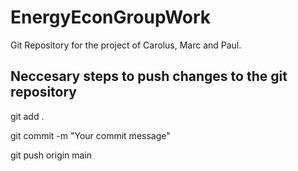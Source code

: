 # EnergyEconGroupWork
Git Repository for the project of Carolus, Marc and Paul.

## Neccesary steps to push changes to the git repository

git add .

git commit -m "Your commit message"

git push origin main
